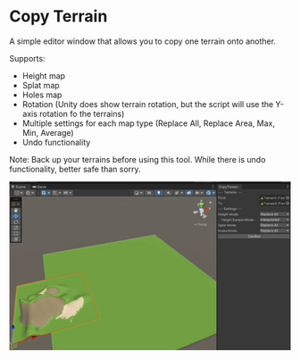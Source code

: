 # Copy Terrain
A simple editor window that allows you to copy one terrain onto another.

Supports:
- Height map
- Splat map
- Holes map
- Rotation (Unity does show terrain rotation, but the script will use the Y-axis rotation fo the terrains)
- Multiple settings for each map type (Replace All, Replace Area, Max, Min, Average)
- Undo functionality

Note: Back up your terrains before using this tool.  While there is undo functionality, better safe than sorry.

![Example GIF](./copy-terrain.gif)
